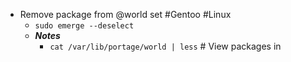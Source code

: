 - Remove package from @world set #Gentoo #Linux
	- `sudo emerge --deselect `
	- ***Notes***
		- `cat /var/lib/portage/world | less` # View packages in
